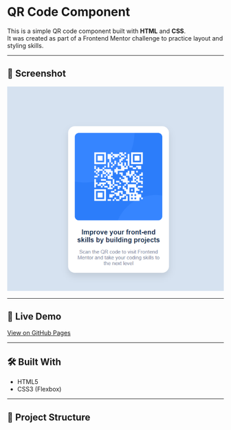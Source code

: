 # QR Code Component

This is a simple QR code component built with **HTML** and **CSS**.  
It was created as part of a Frontend Mentor challenge to practice layout and styling skills.

---

## 📸 Screenshot
![Project Screenshot](./screenshot.png)

---

## 🚀 Live Demo
[View on GitHub Pages](https://ayomide0908.github.io/qr-code/)

---

## 🛠️ Built With
- HTML5
- CSS3 (Flexbox)

---

## 📂 Project Structure
